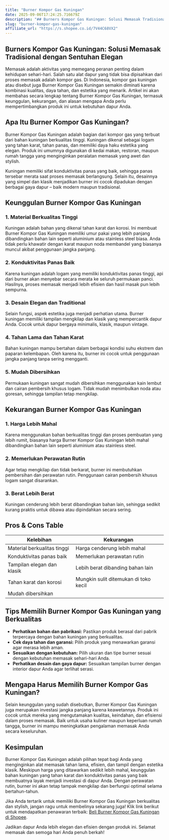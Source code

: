 ```yaml
---
title: "Burner Kompor Gas Kuningan"
date: 2025-09-06T17:24:25.716679Z
description: "## Burners Kompor Gas Kuningan: Solusi Memasak Tradisional dengan Sentuhan Elegan..."
slug: "burner-kompor-gas-kuningan"
affiliate_url: "https://s.shopee.co.id/7V44C68VX2"
---
```

## Burners Kompor Gas Kuningan: Solusi Memasak Tradisional dengan Sentuhan Elegan

Memasak adalah aktivitas yang memegang peranan penting dalam kehidupan sehari-hari. Salah satu alat dapur yang tidak bisa dipisahkan dari proses memasak adalah kompor gas. Di Indonesia, kompor gas kuningan atau disebut juga Burner Kompor Gas Kuningan semakin diminati karena kombinasi kualitas, daya tahan, dan estetika yang menarik. Artikel ini akan membahas secara lengkap tentang Burner Kompor Gas Kuningan, termasuk keunggulan, kekurangan, dan alasan mengapa Anda perlu mempertimbangkan produk ini untuk kebutuhan dapur Anda.

## Apa Itu Burner Kompor Gas Kuningan?

Burner Kompor Gas Kuningan adalah bagian dari kompor gas yang terbuat dari bahan kuningan berkualitas tinggi. Kuningan dikenal sebagai logam yang tahan karat, tahan panas, dan memiliki daya haku estetika yang elegan. Produk ini umumnya digunakan di kedai makan, restoran, maupun rumah tangga yang menginginkan peralatan memasak yang awet dan stylish.

Kuningan memiliki sifat konduktivitas panas yang baik, sehingga panas tersebar merata saat proses memasak berlangsung. Selain itu, desainnya yang simpel dan klasik menjadikan burner ini cocok dipadukan dengan berbagai gaya dapur – baik modern maupun tradisional.

## Keunggulan Burner Kompor Gas Kuningan

### 1. Material Berkualitas Tinggi

Kuningan adalah bahan yang dikenal tahan karat dan korosi. Ini membuat Burner Kompor Gas Kuningan memiliki umur pakai yang lebih panjang dibandingkan bahan lain seperti aluminium atau stainless steel biasa. Anda tidak perlu khawatir dengan karat maupun noda membandel yang biasanya muncul akibat penggunaan jangka panjang.

### 2. Konduktivitas Panas Baik

Karena kuningan adalah logam yang memiliki konduktivitas panas tinggi, api dari burner akan menyebar secara merata ke seluruh permukaan panci. Hasilnya, proses memasak menjadi lebih efisien dan hasil masak pun lebih sempurna.

### 3. Desain Elegan dan Traditional

Selain fungsi, aspek estetika juga menjadi perhatian utama. Burner kuningan memiliki tampilan mengkilap dan klasik yang mempercantik dapur Anda. Cocok untuk dapur bergaya minimalis, klasik, maupun vintage.

### 4. Tahan Lama dan Tahan Karat

Bahan kuningan mampu bertahan dalam berbagai kondisi suhu ekstrem dan paparan kelembapan. Oleh karena itu, burner ini cocok untuk penggunaan jangka panjang tanpa sering mengganti.

### 5. Mudah Dibersihkan

Permukaan kuningan sangat mudah dibersihkan menggunakan kain lembut dan cairan pembersih khusus logam. Tidak mudah menimbulkan noda atau goresan, sehingga tampilan tetap mengkilap.

## Kekurangan Burner Kompor Gas Kuningan

### 1. Harga Lebih Mahal

Karena menggunakan bahan berkualitas tinggi dan proses pembuatan yang lebih rumit, biasanya harga Burner Kompor Gas Kuningan lebih mahal dibandingkan bahan lain seperti aluminium atau stainless steel.

### 2. Memerlukan Perawatan Rutin

Agar tetap mengkilap dan tidak berkarat, burner ini membutuhkan pembersihan dan perawatan rutin. Penggunaan cairan pembersih khusus logam sangat disarankan.

### 3. Berat Lebih Berat

Kuningan cenderung lebih berat dibandingkan bahan lain, sehingga sedikit kurang praktis untuk dibawa atau dipindahkan secara sering.

## Pros & Cons Table

| Kelebihan                              | Kekurangan                                  |
|----------------------------------------|--------------------------------------------|
| Material berkualitas tinggi           | Harga cenderung lebih mahal               |
| Konduktivitas panas baik              | Memerlukan perawatan rutin                |
| Tampilan elegan dan klasik            | Lebih berat dibanding bahan lain         |
| Tahan karat dan korosi                | Mungkin sulit ditemukan di toko kecil    |
| Mudah dibersihkan                     |                                            |

## Tips Memilih Burner Kompor Gas Kuningan yang Berkualitas

- **Perhatikan bahan dan pabrikasi:** Pastikan produk berasal dari pabrik terpercaya dengan bahan kuningan yang berkualitas.
- **Cek daya tahan dan garansi:** Pilih produk yang menawarkan garansi agar merasa lebih aman.
- **Sesuaikan dengan kebutuhan:** Pilih ukuran dan tipe burner sesuai dengan kebutuhan memasak sehari-hari Anda.
- **Perhatikan desain dan gaya dapur:** Sesuaikan tampilan burner dengan interior dapur Anda agar terlihat serasi.

## Mengapa Harus Memilih Burner Kompor Gas Kuningan?

Selain keunggulan yang sudah disebutkan, Burner Kompor Gas Kuningan juga merupakan investasi jangka panjang karena keawetannya. Produk ini cocok untuk mereka yang mengutamakan kualitas, keindahan, dan efisiensi dalam proses memasak. Baik untuk usaha kuliner maupun keperluan rumah tangga, burner ini mampu meningkatkan pengalaman memasak Anda secara keseluruhan.

## Kesimpulan

Burner Kompor Gas Kuningan adalah pilihan tepat bagi Anda yang menginginkan alat memasak tahan lama, efisien, dan tampil dengan estetika klasik. Meskipun harga yang ditawarkan sedikit lebih mahal, keunggulan bahan kuningan yang tahan karat dan konduktivitas panas yang baik membuatnya layak menjadi investasi di dapur Anda. Dengan perawatan rutin, burner ini akan tetap tampak mengkilap dan berfungsi optimal selama bertahun-tahun.

Jika Anda tertarik untuk memiliki Burner Kompor Gas Kuningan berkualitas dan stylish, jangan ragu untuk membelinya sekarang juga! Klik link berikut untuk mendapatkan penawaran terbaik: [Beli Burner Kompor Gas Kuningan di Shopee](https://s.shopee.co.id/7V44C68VX2).  

Jadikan dapur Anda lebih elegan dan efisien dengan produk ini. Selamat memasak dan semoga hari Anda penuh berkah!